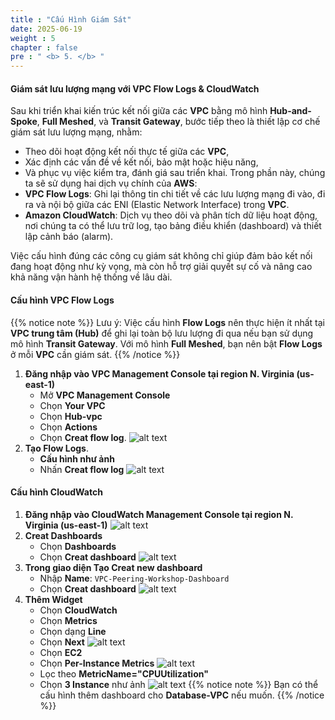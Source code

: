 ```yaml
---
title : "Cấu Hình Giám Sát"
date: 2025-06-19
weight : 5
chapter : false
pre : " <b> 5. </b> "
---
```



#### Giám sát lưu lượng mạng với VPC Flow Logs & CloudWatch
Sau khi triển khai kiến trúc kết nối giữa các **VPC** bằng mô hình **Hub-and-Spoke**, **Full Meshed**, và **Transit Gateway**, bước tiếp theo là thiết lập cơ chế giám sát lưu lượng mạng, nhằm:
- Theo dõi hoạt động kết nối thực tế giữa các **VPC**,
- Xác định các vấn đề về kết nối, bảo mật hoặc hiệu năng,
- Và phục vụ việc kiểm tra, đánh giá sau triển khai.
Trong phần này, chúng ta sẽ sử dụng hai dịch vụ chính của **AWS**:
- **VPC Flow Logs**: Ghi lại thông tin chi tiết về các lưu lượng mạng đi vào, đi ra và nội bộ giữa các ENI (Elastic Network Interface) trong **VPC**.
- **Amazon CloudWatch**: Dịch vụ theo dõi và phân tích dữ liệu hoạt động, nơi chúng ta có thể lưu trữ log, tạo bảng điều khiển (dashboard) và thiết lập cảnh báo (alarm).

Việc cấu hình đúng các công cụ giám sát không chỉ giúp đảm bảo kết nối đang hoạt động như kỳ vọng, mà còn hỗ trợ giải quyết sự cố và nâng cao khả năng vận hành hệ thống về lâu dài.

#### Cấu hình VPC Flow Logs
{{% notice note %}}
Lưu ý: Việc cấu hình **Flow Logs** nên thực hiện ít nhất tại **VPC trung tâm (Hub)** để ghi lại toàn bộ lưu lượng đi qua nếu bạn sử dụng mô hình **Transit Gateway**. Với mô hình **Full Meshed**, bạn nên bật **Flow Logs** ở mỗi **VPC** cần giám sát.
{{% /notice %}}
1. **Đăng nhập vào VPC Management Console tại region N. Virginia (us-east-1)**
    - Mở **VPC Management Console**
    - Chọn **Your VPC**
    - Chọn **Hub-vpc**
    - Chọn **Actions**
    - Chọn **Creat flow log**.
![alt text](/images/monitoring/1.png?featherlight=false&width=90pc)
2. **Tạo Flow Logs**.
    - **Cấu hình như ảnh**
    - Nhấn **Creat flow log**
![alt text](/images/monitoring/2.png?featherlight=false&width=90pc)
    
#### Cấu hình CloudWatch
1. **Đăng nhập vào CloudWatch Management Console tại region N. Virginia (us-east-1)**
    ![alt text](/images/monitoring/3.png?featherlight=false&width=90pc)
2. **Creat Dashboards**
    - Chọn **Dashboards**
    - Chọn **Creat dashboard**
    ![alt text](/images/monitoring/4.png?featherlight=false&width=90pc)
3. **Trong giao diện Tạo Creat new dashboard**
    - Nhập **Name**: `VPC-Peering-Workshop-Dashboard`
    - Chọn **Creat dashboard**
![alt text](/images/monitoring/5.png?featherlight=false&width=90pc)
4. **Thêm Widget**
    - Chọn **CloudWatch**
    - Chọn **Metrics**
    - Chọn dạng **Line**
    - Chọn **Next**
![alt text](/images/monitoring/6.png?featherlight=false&width=90pc)
    - Chọn **EC2**
    - Chọn **Per-Instance Metrics**
![alt text](/images/monitoring/7.png?featherlight=false&width=90pc)
    - Lọc theo **MetricName="CPUUtilization"**
    - Chọn **3 Instance** như ảnh 
![alt text](/images/monitoring/8.png?featherlight=false&width=90pc)
{{% notice note %}}
Bạn có thể cấu hình thêm dashboard cho **Database-VPC** nếu muốn.
{{% /notice %}}

